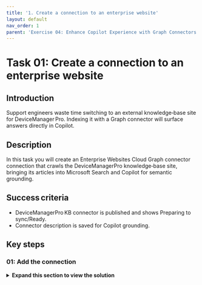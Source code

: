 ```yaml
---
title: '1. Create a connection to an enterprise website'
layout: default
nav_order: 1
parent: 'Exercise 04: Enhance Copilot Experience with Graph Connectors'
---
```


# Task 01: Create a connection to an enterprise website

## Introduction
Support engineers waste time switching to an external knowledge‑base site for DeviceManager Pro. Indexing it with a Graph connector will surface answers directly in Copilot.

## Description
In this task you will create an Enterprise Websites Cloud Graph connector connection that crawls the DeviceManagerPro knowledge‑base site, bringing its articles into Microsoft Search and Copilot for semantic grounding.

## Success criteria
 - DeviceManagerPro KB connector is published and shows Preparing to sync/Ready.
 - Connector description is saved for Copilot grounding.

## Key steps

### 01: Add the connection

<details markdown="block"> 
  <summary><strong>Expand this section to view the solution</strong></summary> 

1. Open a browser and go to **admin.microsoft.com**. 

 
1. Sign in by using your Microsoft 365 credentials. 

 
    {: .warning }
    > To install a Graph connector, the Global Administrator or Search Administrator roles must be assigned to your account. 

1. On the left menu, select **Show all** > **Settings** and select **Search & intelligence**. 

    ![yk29a8fy.jpg](../../media/yk29a8fy.jpg) 
 
1. On the **Search & intelligence** page, select **Data Sources** > **+ Add Connection**. 

    
    {: .note }
    > Here you'll see the most popular prebuilt Graph connectors. 

    ![r2x6wkyn.jpg](../../media/r2x6wkyn.jpg)
 
1. Select **Enterprise Websites Cloud**. At the bottom left of the page, select **Next**. 

 
    ![4xodwgxh.jpg](../../media/4xodwgxh.jpg)

 
    {: .important }
    > The website you will connect to contains a collection of knowledge base articles about the product Device Manager Pro. Help Desk agents will use this data using Search in Microsoft 365 Copilot to look up information, troubleshoot, and provide solutions to customers experiencing issues with Device Manager Pro. 
 
1. Configure the connection by using the following values and then select **Publish**. Leave all other options at their default values. 

    | Option | Value | 
    |:---------|:---------| 
    | Display name   | **DeviceManagerPro KB**   | 
    | URLs   | **https://ashy-rock-0cd34f10f.5.azurestaticapps.net/**   | 
    | Authentication type   | **None**  | 
    | Notice   | Read the information and select the checkbox   | 

    {: .note }
    > You will need to select **Add** after you enter the URL.

1. Select **Create**.

1. In the Success dialog, enter the following text in the **Enhance Copilot responses by adding Connector description** field and then select **Save**:

    ```Description-wrap-nocolor
    This Graph connector imports data from DeviceManagerPro Knowledge Base website. The articles are used to help IT professionals and users resolve common issues. 
    ```
1. Select **Done**. The Connections page displays. 

    {: .warning }
    > The value for the Connect state starts as **Preparing to sync** and changes to **Ready** when the initial synchronization process completes. 
    > The synchronization operation can take more than 60 minutes to complete. Continue to **Exercise 5** and come back to complete the remainder of **Exercise 4** once the data sync is complete. 

    {: .note }
    > To check on the status of the sync, select the connector.  
    >
    > - Select **Detail** and expand **Current Crawl** to view current progress. 
    > - Select **Statistics** to get information about what's being indexed.  
    > - Select **Error** to see if any errors were reported during indexing. 

</details>